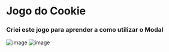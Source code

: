 <h1> Jogo do Cookie</h1>
  
<h3>Criei este jogo para aprender a como utilizar o Modal</h3>

![image](https://github.com/user-attachments/assets/02347f2e-4578-405e-b508-99a3c0e3ee32)
![image](https://github.com/user-attachments/assets/4ee5c6fb-a20a-4a5d-9436-03ccb743e01f)
